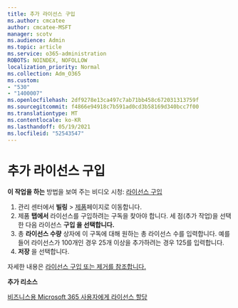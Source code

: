 ```yaml
---
title: 추가 라이선스 구입
ms.author: cmcatee
author: cmcatee-MSFT
manager: scotv
ms.audience: Admin
ms.topic: article
ms.service: o365-administration
ROBOTS: NOINDEX, NOFOLLOW
localization_priority: Normal
ms.collection: Adm_O365
ms.custom:
- "530"
- "1400007"
ms.openlocfilehash: 2df9278e13ca497c7ab71bb458c672031313759f
ms.sourcegitcommit: f4866e94918c7b591ad0cd3b58169d340bcc7f00
ms.translationtype: MT
ms.contentlocale: ko-KR
ms.lasthandoff: 05/19/2021
ms.locfileid: "52543547"
---
```

# <a name="buy-additional-licenses"></a>추가 라이선스 구입

**이 작업을 하는** 방법을 보여 주는 비디오 시청: [라이선스 구입](https://go.microsoft.com/fwlink/p/?linkid=2154857)

1. 관리 센터에서 **빌링** > [제품](https://go.microsoft.com/fwlink/p/?linkid=842054)페이지로 이동합니다.
2. 제품 **탭에서** 라이선스를 구입하려는 구독을 찾아야 합니다. 세 점(추가 작업)을 선택한 다음 라이선스 **구입 을 선택합니다.**
3. 총 **라이선스 수량** 상자에 이 구독에 대해 원하는 총 라이선스 수를 입력합니다.  예를 들어 라이선스가 100개인 경우 25개 이상을 추가하려는 경우 125를 입력합니다.
4. **저장** 을 선택합니다.

자세한 내용은 [라이선스 구입 또는 제거를 참조합니다.](/microsoft-365/commerce/licenses/buy-licenses)

**추가 리소스**

[비즈니스용 Microsoft 365 사용자에게 라이선스 할당](/microsoft-365/admin/manage/assign-licenses-to-users)